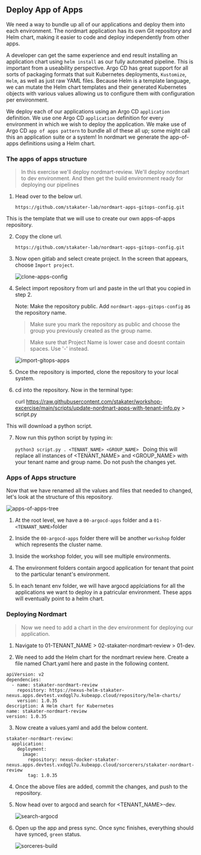 ## Deploy App of Apps

We need a way to bundle up all of our applications and deploy them into each environment. The nordmart application has its own Git repository and Helm chart, making it easier to code and deploy independently from other apps.

A developer can get the same experience and end result installing an application chart using `helm install` as our fully automated pipeline. This is important from a useability perspective. Argo CD has great support for all sorts of packaging formats that suit Kubernetes deployments, `Kustomize`, `Helm`, as well as just raw YAML files. Because Helm is a template language, we can mutate the Helm chart templates and their generated Kubernetes objects with various values allowing us to configure them with configuration per environment.

We deploy each of our applications using an Argo CD `application` definition. We use one Argo CD `application` definition for every environment in which we wish to deploy the application. We make use of Argo CD `app of apps pattern` to bundle all of these all up; some might call this an application suite or a system! In nordmart we generate the app-of-apps definitions using a Helm chart.

### The apps of apps structure

> In this exercise we'll deploy nordmart-review. We'll deploy nordmart to dev environment. And then get the build environment ready for deploying our pipelines

1. Head over to the below url.

   ```
   https://github.com/stakater-lab/nordmart-apps-gitops-config.git
    ```
    
This is the template that we will use to create our own apps-of-apps repository.
 

2. Copy the clone url.

   `https://github.com/stakater-lab/nordmart-apps-gitops-config.git`
 

3. Now open gitlab and select create project. In the screen that appears, choose `Import project`.

   ![clone-apps-config](images/clone-apps-config.png)


4. Select import repository from url and paste in the url that you copied in step 2. 

   Note: Make the repository public. Add `nordmart-apps-gitops-config` as the repository name. 
   > Make sure you mark the repository as public and choose the group you previously created as the group name.

   > Make sure that Project Name is lower case and doesnt contain spaces. Use '-' instead.

   ![import-gitops-apps](images/import-gitops-apps.png)

5. Once the repository is imported, clone the repository to your local system. 

6. cd into the repository. Now in the terminal type:

   curl https://raw.githubusercontent.com/stakater/workshop-excercise/main/scripts/update-nordmart-apps-with-tenant-info.py > script.py

This will download a python script.

7. Now run this python script by typing in:

   `python3 script.py . <TENANT_NAME> <GROUP_NAME>
   `
Doing this will replace all instances of <TENANT_NAME> and <GROUP_NAME> with your tenant name and group name. Do not push the changes yet.

### Apps of Apps structure

Now that we have renamed all the values and files that needed to changed, let's look at the structure of this repository.

  ![apps-of-apps-tree](images/apps-of-apps-tree.png)

1. At the root level, we have a `00-argocd-apps` folder and a `01-<TENAANT_NAME>`folder

2. Inside the `00-argocd-apps` folder there will be another `workshop` folder which represents the cluster name.

3. Inside the workshop folder, you will see multiple environments.

4. The environment folders contain argocd application for tenant that point to the particular tenant's environment.

5. In each tenant env folder, we will have argocd applciations for all the applications we want to deploy in a patricular environment. These apps will eventually point to a helm chart. 


### Deploying Nordmart


> Now we need to add a chart in the dev environment for deploying our application.

1. Navigate to 01-TENANT_NAME > 02-stakater-nordmart-review > 01-dev.

2. We need to add the Helm chart for the nordmart review here. Create a file named Chart.yaml here and paste in the following content.

```
apiVersion: v2
dependencies:
  - name: stakater-nordmart-review
    repository: https://nexus-helm-stakater-nexus.apps.devtest.vxdqgl7u.kubeapp.cloud/repository/helm-charts/
    version: 1.0.35
description: A Helm chart for Kubernetes
name: stakater-nordmart-review
version: 1.0.35

```

3. Now create a values.yaml and add the below content. 

```
stakater-nordmart-review:
  application:
    deployment:
      image:
        repository: nexus-docker-stakater-nexus.apps.devtest.vxdqgl7u.kubeapp.cloud/sorcerers/stakater-nordmart-review
        tag: 1.0.35

```
4. Once the above files are added, commit the changes, and push to the repository.


5. Now head over to argocd and search for <TENANT_NAME>-dev.


   ![search-argocd](images/sorcerers-dev.png)


6. Open up the app and press sync. Once sync finishes, everything should have synced, `green` status. 


   ![sorceres-build](images/sorcerers-build.png)